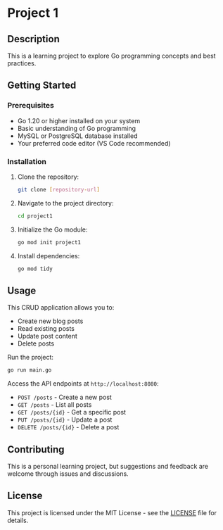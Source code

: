 # Project 1

## Description

This is a learning project to explore Go programming concepts and best practices.

## Getting Started

### Prerequisites

- Go 1.20 or higher installed on your system
- Basic understanding of Go programming
- MySQL or PostgreSQL database installed
- Your preferred code editor (VS Code recommended)

### Installation

1. Clone the repository:
   ```bash
   git clone [repository-url]
   ```
2. Navigate to the project directory:
   ```bash
   cd project1
   ```
3. Initialize the Go module:
   ```bash
   go mod init project1
   ```
4. Install dependencies:
   ```bash
   go mod tidy
   ```

## Usage

This CRUD application allows you to:

- Create new blog posts
- Read existing posts
- Update post content
- Delete posts

Run the project:

```bash
go run main.go
```

Access the API endpoints at `http://localhost:8080`:

- `POST /posts` - Create a new post
- `GET /posts` - List all posts
- `GET /posts/{id}` - Get a specific post
- `PUT /posts/{id}` - Update a post
- `DELETE /posts/{id}` - Delete a post

## Contributing

This is a personal learning project, but suggestions and feedback are welcome through issues and discussions.

## License

This project is licensed under the MIT License - see the [LICENSE](LICENSE) file for details.

